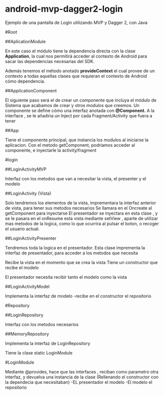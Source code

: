 # android-mvp-dagger2-login
Ejemplo de una pantalla de Login utilizando MVP y Dagger 2, con Java


#Root

##AplicationModule

En este caso el módulo tiene la dependencia directa con la clase **Application**, la cual nos permitirá acceder al contexto de Android para sacar las dependencias necesarias del SDK.

Además tenemos el método anotado **provideContext** el cual provee de un contexto a todas aquellas clases que requieran el contexto de Android cómo dependencia.


##ApplicationComponent

El siguiente paso será el de crear un componente que incluya el módulo de Sistema que acabamos de crear y otros modulos que creemos. Un componente se define cómo una interfaz anotada con **@Component.**
A la interface , se le añadiria un Inject por cada Fragment/Activity que fuera a tener


##App

Tiene el componente principal, que instancia los modulos al iniciarse la aplicacion.
Con el metodo getComponent, podriamos acceder al componente, e inyectarle la activity/fragment


#login

##LoginActivityMVP

Interfaz con los metodos que van a necesitar la vista, el presenter y el modelo

##LoginActivity (Vista)

Solo tendremos los elementos de la vista, imprementara la interfaz anterior de vista, para tener sus metodos necesarios
Se llamara en el Oncreate al getComponent para inyectarse
El presentador se inyectara en esta clase , y se le pasara en el onResume esta vista mediante setView , aparte de utilizar mas metodos de la logica, como lo que ocurrira al pulsar el boton, o recoger el usuario actual.

##LoginActivityPresenter

Tendremos toda la logica en el presentador.
Esta clase imprementa la interfaz de presentador, para acceder a los metodos que necesita

Recibe la vista en el momento que se crea la vista
Tiene un constructor que recibe el modelo

El presentador necesita recibir tanto el modelo como la vista

##LoginActivityModel

Implementa la interfaz de modelo
-recibe en el constructor el repositorio

#Repository

##LoginRepository

Interfaz con los metodos necesarios

##MemoryRepository

Implementa la interfaz de LoginRepository

Tiene la clase static LoginModule

#LoginModule


Mediante @provides, hace que las interfaces , reciban como parametro otra interfaz, y devuelva una instancia de la clase (Rellenando el constructor con la dependecia que necesitaban)
-EL presentador el modelo
-El modelo el repositorio

